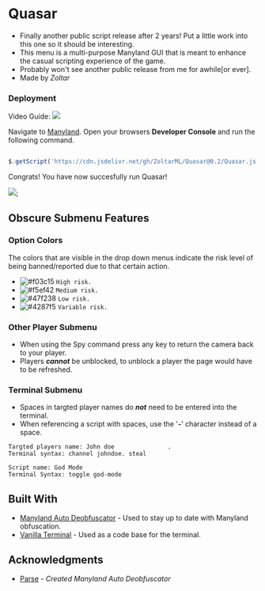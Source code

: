 # Quasar
  * Finally another public script release after 2 years! Put a little work into this one so it should be interesting.
  * This menu is a multi-purpose Manyland GUI that is meant to enhance the casual scripting experience of the game.
  * Probably won't see another public release from me for awhile[or ever].
  * Made by *Zoltar*

### Deployment

Video Guide:
![](https://www.youtube.com/watch?v=0h_iItWEvfg)

Navigate to [Manyland](http://manyland.com).
Open your browsers **Developer Console** and run the following command.

```js

$.getScript('https://cdn.jsdelivr.net/gh/ZoltarML/Quasar@0.2/Quasar.js')

```

Congrats! You have now succesfully run Quasar!

![](https://gyazo.com/40522f3a4d377a1816739e0764f697f9.gif);

## Obscure Submenu Features

### Option Colors
 The colors that are visible in the drop down menus indicate the risk level of being banned/reported due to that certain action.
 * ![#f03c15](https://placehold.it/15/f03c15/000000?text=+) `High risk.`
 * ![#f5ef42](https://placehold.it/15/f5ef42/000000?text=+) `Medium risk.`
 * ![#47f238](https://placehold.it/15/47f238/000000?text=+) `Low risk.`
 * ![#4287f5](https://placehold.it/15/4287f5/000000?text=+) `Variable risk.`

### Other Player Submenu
 * When using the Spy command press any key to return the camera back to your player.
 * Players ***cannot*** be unblocked, to unblock a player the page would have to be refreshed.
 
### Terminal Submenu
 * Spaces in targted player names do ***not*** need to be entered into the terminal.
 * When referencing a script with spaces, use the '**-**' character instead of a space.
 ```
 Targted players name: John doe               .
 Terminal syntax: channel johndoe. steal
 
 Script name: God Mode
 Terminal Syntax: toggle god-mode
 ```

## Built With

* [Manyland Auto Deobfuscator](https://github.com/parseml/many-deobf) - Used to stay up to date with Manyland obfuscation.
* [Vanilla Terminal](https://github.com/soyjavi/vanilla-terminal) - Used as a code base for the terminal.


## Acknowledgments

* [Parse](https://pastebin.com/u/parseml) - *Created Manyland Auto Deobfuscator*


